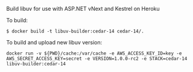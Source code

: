 Build libuv for use with ASP.NET vNext and Kestrel on Heroku

To build:

```term
$ docker build -t libuv-builder:cedar-14 cedar-14/.
```

To build and upload new libuv version:

```term
docker run -v ${PWD}/cache:/var/cache -e AWS_ACCESS_KEY_ID=key -e AWS_SECRET_ACCESS_KEY=secret -e VERSION=1.0.0-rc2 -e STACK=cedar-14 libuv-builder:cedar-14
```
